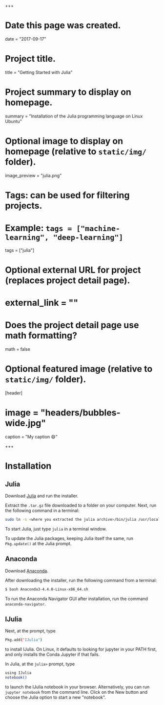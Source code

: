 +++
# Date this page was created.
date = "2017-09-17"

# Project title.
title = "Getting Started with Julia"

# Project summary to display on homepage.
summary = "Installation of the Julia programming language on Linux Ubuntu"

# Optional image to display on homepage (relative to `static/img/` folder).
image_preview = "julia.png"

# Tags: can be used for filtering projects.
# Example: `tags = ["machine-learning", "deep-learning"]`
tags = ["julia"]

# Optional external URL for project (replaces project detail page).
# external_link = ""

# Does the project detail page use math formatting?
math = false

# Optional featured image (relative to `static/img/` folder).
[header]
# image = "headers/bubbles-wide.jpg"
caption = "My caption :smile:"

+++

# Installation

## Julia

Download [Julia](https://julialang.org/) and run the installer. 

Extract the `.tar.gz` file downloaded to a folder on your computer. Next, run the following command in a terminal:

```bash
sudo ln -s <where you extracted the julia archive>/bin/julia /usr/local/bin/julia
```

To start Julia, just type `julia` in a terminal window. 

To update the Julia packages, keeping Julia itself the same, run `Pkg.update()` at the Julia prompt. 

## Anaconda

Download [Anaconda](https://www.anaconda.com). 

After downloading the installer, run the following command from a terminal:

```bash
$ bash Anaconda3-4.4.0-Linux-x86_64.sh
```

To run the Anaconda Navigator GUI after installation, run the command `anaconda-navigator`. 

## IJulia

Next, at the prompt, type

```bash
Pkg.add("IJulia")
```

to install IJulia. On Linux, it defaults to looking for jupyter in your PATH first, and only installs the Conda Jupyter if that fails. 

In Julia, at the `julia>` prompt, type 

```bash
using IJulia
notebook()
```

to launch the IJulia notebook in your browser. Alternatively, you can run `jupyter notebook` from the command line. Click on the New button and choose the Julia option to start a new "notebook". 
